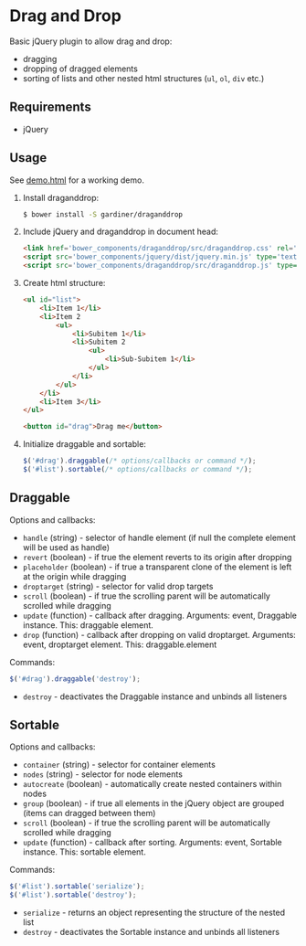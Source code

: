 Drag and Drop
=============

Basic jQuery plugin to allow drag and drop:

* dragging
* dropping of dragged elements
* sorting of lists and other nested html structures (```ul```, ```ol```, ```div``` etc.)



Requirements
------------

- jQuery



Usage
-----

See [demo.html](demo/demo.html) for a working demo.

1. Install draganddrop:

    ```bash
    $ bower install -S gardiner/draganddrop
    ```

2. Include jQuery and draganddrop in document head:

    ```html
    <link href='bower_components/draganddrop/src/draganddrop.css' rel='stylesheet' type='text/css'/>
    <script src='bower_components/jquery/dist/jquery.min.js' type='text/javascript'></script>
    <script src='bower_components/draganddrop/src/draganddrop.js' type='text/javascript'></script>
    ```

3. Create html structure:

    ```html
    <ul id="list">
        <li>Item 1</li>
        <li>Item 2
            <ul>
                <li>Subitem 1</li>
                <li>Subitem 2
                    <ul>
                        <li>Sub-Subitem 1</li>
                    </ul>
                </li>
            </ul>
        </li>
        <li>Item 3</li>
    </ul>

    <button id="drag">Drag me</button>
    ```

4. Initialize draggable and sortable:

    ```javascript
    $('#drag').draggable(/* options/callbacks or command */);
    $('#list').sortable(/* options/callbacks or command */);
    ```


Draggable
---------

Options and callbacks:

* ```handle``` (string) - selector of handle element (if null the complete element will be used as handle)
* ```revert``` (boolean) - if true the element reverts to its origin after dropping
* ```placeholder``` (boolean) - if true a transparent clone of the element is left at the origin while dragging
* ```droptarget``` (string) - selector for valid drop targets
* ```scroll``` (boolean) - if true the scrolling parent will be automatically scrolled while dragging
* ```update``` (function) - callback after dragging. Arguments: event, Draggable instance. This: draggable element.
* ```drop``` (function) - callback after dropping on valid droptarget. Arguments: event, droptarget element. This: draggable.element

Commands:

```javascript
$('#drag').draggable('destroy');
```

* ```destroy``` - deactivates the Draggable instance and unbinds all listeners


Sortable
--------

Options and callbacks:

* ```container``` (string) - selector for container elements
* ```nodes``` (string) - selector for node elements
* ```autocreate``` (boolean) - automatically create nested containers within nodes
* ```group``` (boolean) - if true all elements in the jQuery object are grouped (items can dragged between them)
* ```scroll``` (boolean) - if true the scrolling parent will be automatically scrolled while dragging
* ```update``` (function) - callback after sorting. Arguments: event, Sortable instance. This: sortable element.

Commands:

```javascript
$('#list').sortable('serialize');
$('#list').sortable('destroy');
```

* ```serialize``` - returns an object representing the structure of the nested list
* ```destroy``` - deactivates the Sortable instance and unbinds all listeners

